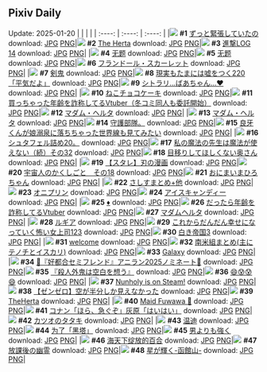 ## Pixiv Daily
Update: 2025-01-20
|      |      |      |
| :----: | :----: | :----: |
|![](https://pixiv.microyu.workers.dev/c/240x480/img-master/img/2025/01/18/19/33/58/126338307_p0_master1200.jpg) **#1** [ずっと緊張していたの](https://www.pixiv.net/artworks/126338307) download: [JPG](https://pixiv.microyu.workers.dev/img-original/img/2025/01/18/19/33/58/126338307_p0.jpg) [PNG](https://pixiv.microyu.workers.dev/img-original/img/2025/01/18/19/33/58/126338307_p0.png)|![](https://pixiv.microyu.workers.dev/c/240x480/img-master/img/2025/01/18/02/35/02/126317423_p0_master1200.jpg) **#2** [The Herta](https://www.pixiv.net/artworks/126317423) download: [JPG](https://pixiv.microyu.workers.dev/img-original/img/2025/01/18/02/35/02/126317423_p0.jpg) [PNG](https://pixiv.microyu.workers.dev/img-original/img/2025/01/18/02/35/02/126317423_p0.png)|![](https://pixiv.microyu.workers.dev/c/240x480/img-master/img/2025/01/19/10/25/52/126359047_p0_master1200.jpg) **#3** [進撃LOG 14](https://www.pixiv.net/artworks/126359047) download: [JPG](https://pixiv.microyu.workers.dev/img-original/img/2025/01/19/10/25/52/126359047_p0.jpg) [PNG](https://pixiv.microyu.workers.dev/img-original/img/2025/01/19/10/25/52/126359047_p0.png)|
|![](https://pixiv.microyu.workers.dev/c/240x480/img-master/img/2025/01/19/01/32/08/126351103_p0_master1200.jpg) **#4** [无题](https://www.pixiv.net/artworks/126351103) download: [JPG](https://pixiv.microyu.workers.dev/img-original/img/2025/01/19/01/32/08/126351103_p0.jpg) [PNG](https://pixiv.microyu.workers.dev/img-original/img/2025/01/19/01/32/08/126351103_p0.png)|![](https://pixiv.microyu.workers.dev/c/240x480/img-master/img/2025/01/19/01/28/23/126351012_p0_master1200.jpg) **#5** [无题](https://www.pixiv.net/artworks/126351012) download: [JPG](https://pixiv.microyu.workers.dev/img-original/img/2025/01/19/01/28/23/126351012_p0.jpg) [PNG](https://pixiv.microyu.workers.dev/img-original/img/2025/01/19/01/28/23/126351012_p0.png)|![](https://pixiv.microyu.workers.dev/c/240x480/img-master/img/2025/01/18/00/00/29/126314184_p0_master1200.jpg) **#6** [フランドール・スカーレット](https://www.pixiv.net/artworks/126314184) download: [JPG](https://pixiv.microyu.workers.dev/img-original/img/2025/01/18/00/00/29/126314184_p0.jpg) [PNG](https://pixiv.microyu.workers.dev/img-original/img/2025/01/18/00/00/29/126314184_p0.png)|
|![](https://pixiv.microyu.workers.dev/c/240x480/img-master/img/2025/01/19/00/00/09/126347809_p0_master1200.jpg) **#7** [剣鬼](https://www.pixiv.net/artworks/126347809) download: [JPG](https://pixiv.microyu.workers.dev/img-original/img/2025/01/19/00/00/09/126347809_p0.jpg) [PNG](https://pixiv.microyu.workers.dev/img-original/img/2025/01/19/00/00/09/126347809_p0.png)|![](https://pixiv.microyu.workers.dev/c/240x480/img-master/img/2025/01/19/18/00/08/126370064_p0_master1200.jpg) **#8** [現実もたまには嘘をつく220「平気だよ」](https://www.pixiv.net/artworks/126370064) download: [JPG](https://pixiv.microyu.workers.dev/img-original/img/2025/01/19/18/00/08/126370064_p0.jpg) [PNG](https://pixiv.microyu.workers.dev/img-original/img/2025/01/19/18/00/08/126370064_p0.png)|![](https://pixiv.microyu.workers.dev/c/240x480/img-master/img/2025/01/18/00/00/16/126314112_p0_master1200.jpg) **#9** [シトラリ…ばあちゃん…♥](https://www.pixiv.net/artworks/126314112) download: [JPG](https://pixiv.microyu.workers.dev/img-original/img/2025/01/18/00/00/16/126314112_p0.jpg) [PNG](https://pixiv.microyu.workers.dev/img-original/img/2025/01/18/00/00/16/126314112_p0.png)|
|![](https://pixiv.microyu.workers.dev/c/240x480/img-master/img/2025/01/19/20/30/04/126375496_p0_master1200.jpg) **#10** [ねこチョコケーキ](https://www.pixiv.net/artworks/126375496) download: [JPG](https://pixiv.microyu.workers.dev/img-original/img/2025/01/19/20/30/04/126375496_p0.jpg) [PNG](https://pixiv.microyu.workers.dev/img-original/img/2025/01/19/20/30/04/126375496_p0.png)|![](https://pixiv.microyu.workers.dev/c/240x480/img-master/img/2025/01/18/21/09/17/126341622_p0_master1200.jpg) **#11** [買っちゃった年齢を詐称してるVtuber（冬コミ同人も委託開始）](https://www.pixiv.net/artworks/126341622) download: [JPG](https://pixiv.microyu.workers.dev/img-original/img/2025/01/18/21/09/17/126341622_p0.jpg) [PNG](https://pixiv.microyu.workers.dev/img-original/img/2025/01/18/21/09/17/126341622_p0.png)|![](https://pixiv.microyu.workers.dev/c/240x480/img-master/img/2025/01/18/16/25/27/126332903_p0_master1200.jpg) **#12** [マダム・ヘルタ](https://www.pixiv.net/artworks/126332903) download: [JPG](https://pixiv.microyu.workers.dev/img-original/img/2025/01/18/16/25/27/126332903_p0.jpg) [PNG](https://pixiv.microyu.workers.dev/img-original/img/2025/01/18/16/25/27/126332903_p0.png)|
|![](https://pixiv.microyu.workers.dev/c/240x480/img-master/img/2025/01/18/00/00/06/126314051_p0_master1200.jpg) **#13** [マダム・ヘルタ](https://www.pixiv.net/artworks/126314051) download: [JPG](https://pixiv.microyu.workers.dev/img-original/img/2025/01/18/00/00/06/126314051_p0.jpg) [PNG](https://pixiv.microyu.workers.dev/img-original/img/2025/01/18/00/00/06/126314051_p0.png)|![](https://pixiv.microyu.workers.dev/c/240x480/img-master/img/2025/01/18/06/14/33/126321520_p0_master1200.jpg) **#14** [守護部隊。](https://www.pixiv.net/artworks/126321520) download: [JPG](https://pixiv.microyu.workers.dev/img-original/img/2025/01/18/06/14/33/126321520_p0.jpg) [PNG](https://pixiv.microyu.workers.dev/img-original/img/2025/01/18/06/14/33/126321520_p0.png)|![](https://pixiv.microyu.workers.dev/c/240x480/img-master/img/2025/01/18/00/00/11/126314087_p0_master1200.jpg) **#15** [良牙くんが娘溺泉に落ちちゃった世界線も見てみたい](https://www.pixiv.net/artworks/126314087) download: [JPG](https://pixiv.microyu.workers.dev/img-original/img/2025/01/18/00/00/11/126314087_p0.jpg) [PNG](https://pixiv.microyu.workers.dev/img-original/img/2025/01/18/00/00/11/126314087_p0.png)|
|![](https://pixiv.microyu.workers.dev/c/240x480/img-master/img/2025/01/18/23/07/20/126345932_p0_master1200.jpg) **#16** [シュタフェル詰め20。](https://www.pixiv.net/artworks/126345932) download: [JPG](https://pixiv.microyu.workers.dev/img-original/img/2025/01/18/23/07/20/126345932_p0.jpg) [PNG](https://pixiv.microyu.workers.dev/img-original/img/2025/01/18/23/07/20/126345932_p0.png)|![](https://pixiv.microyu.workers.dev/c/240x480/img-master/img/2025/01/18/00/01/09/126314318_p0_master1200.jpg) **#17** [私の魔法の先生は魔法が使えない（続）その32](https://www.pixiv.net/artworks/126314318) download: [JPG](https://pixiv.microyu.workers.dev/img-original/img/2025/01/18/00/01/09/126314318_p0.jpg) [PNG](https://pixiv.microyu.workers.dev/img-original/img/2025/01/18/00/01/09/126314318_p0.png)|![](https://pixiv.microyu.workers.dev/c/240x480/img-master/img/2025/01/18/00/05/01/126314692_p0_master1200.jpg) **#18** [目移りしてほしくない奥さん](https://www.pixiv.net/artworks/126314692) download: [JPG](https://pixiv.microyu.workers.dev/img-original/img/2025/01/18/00/05/01/126314692_p0.jpg) [PNG](https://pixiv.microyu.workers.dev/img-original/img/2025/01/18/00/05/01/126314692_p0.png)|
|![](https://pixiv.microyu.workers.dev/c/240x480/img-master/img/2025/01/19/21/17/05/126377479_p0_master1200.jpg) **#19** [【スタレ】刃の漫画](https://www.pixiv.net/artworks/126377479) download: [JPG](https://pixiv.microyu.workers.dev/img-original/img/2025/01/19/21/17/05/126377479_p0.jpg) [PNG](https://pixiv.microyu.workers.dev/img-original/img/2025/01/19/21/17/05/126377479_p0.png)|![](https://pixiv.microyu.workers.dev/c/240x480/img-master/img/2025/01/18/02/47/05/126318837_p0_master1200.jpg) **#20** [宇宙人のかくしごと　その18](https://www.pixiv.net/artworks/126318837) download: [JPG](https://pixiv.microyu.workers.dev/img-original/img/2025/01/18/02/47/05/126318837_p0.jpg) [PNG](https://pixiv.microyu.workers.dev/img-original/img/2025/01/18/02/47/05/126318837_p0.png)|![](https://pixiv.microyu.workers.dev/c/240x480/img-master/img/2025/01/19/00/05/06/126348406_p0_master1200.jpg) **#21** [おにまいまひろちゃん](https://www.pixiv.net/artworks/126348406) download: [JPG](https://pixiv.microyu.workers.dev/img-original/img/2025/01/19/00/05/06/126348406_p0.jpg) [PNG](https://pixiv.microyu.workers.dev/img-original/img/2025/01/19/00/05/06/126348406_p0.png)|
|![](https://pixiv.microyu.workers.dev/c/240x480/img-master/img/2025/01/19/23/36/47/126383201_p0_master1200.jpg) **#22** [さしすまとめ+他](https://www.pixiv.net/artworks/126383201) download: [JPG](https://pixiv.microyu.workers.dev/img-original/img/2025/01/19/23/36/47/126383201_p0.jpg) [PNG](https://pixiv.microyu.workers.dev/img-original/img/2025/01/19/23/36/47/126383201_p0.png)|![](https://pixiv.microyu.workers.dev/c/240x480/img-master/img/2025/01/19/09/28/45/126318622_p0_master1200.jpg) **#23** [オニプリン](https://www.pixiv.net/artworks/126318622) download: [JPG](https://pixiv.microyu.workers.dev/img-original/img/2025/01/19/09/28/45/126318622_p0.jpg) [PNG](https://pixiv.microyu.workers.dev/img-original/img/2025/01/19/09/28/45/126318622_p0.png)|![](https://pixiv.microyu.workers.dev/c/240x480/img-master/img/2025/01/19/02/05/20/126351942_p0_master1200.jpg) **#24** [アイスキャンディー](https://www.pixiv.net/artworks/126351942) download: [JPG](https://pixiv.microyu.workers.dev/img-original/img/2025/01/19/02/05/20/126351942_p0.jpg) [PNG](https://pixiv.microyu.workers.dev/img-original/img/2025/01/19/02/05/20/126351942_p0.png)|
|![](https://pixiv.microyu.workers.dev/c/240x480/img-master/img/2025/01/19/00/01/05/126348049_p0_master1200.jpg) **#25** [♦️](https://www.pixiv.net/artworks/126348049) download: [JPG](https://pixiv.microyu.workers.dev/img-original/img/2025/01/19/00/01/05/126348049_p0.jpg) [PNG](https://pixiv.microyu.workers.dev/img-original/img/2025/01/19/00/01/05/126348049_p0.png)|![](https://pixiv.microyu.workers.dev/c/240x480/img-master/img/2025/01/19/21/07/26/126377087_p0_master1200.jpg) **#26** [だったら年齢を詐称してるVtuber](https://www.pixiv.net/artworks/126377087) download: [JPG](https://pixiv.microyu.workers.dev/img-original/img/2025/01/19/21/07/26/126377087_p0.jpg) [PNG](https://pixiv.microyu.workers.dev/img-original/img/2025/01/19/21/07/26/126377087_p0.png)|![](https://pixiv.microyu.workers.dev/c/240x480/img-master/img/2025/01/18/00/32/26/126315732_p0_master1200.jpg) **#27** [マダムヘルタ](https://www.pixiv.net/artworks/126315732) download: [JPG](https://pixiv.microyu.workers.dev/img-original/img/2025/01/18/00/32/26/126315732_p0.jpg) [PNG](https://pixiv.microyu.workers.dev/img-original/img/2025/01/18/00/32/26/126315732_p0.png)|
|![](https://pixiv.microyu.workers.dev/c/240x480/img-master/img/2025/01/19/00/45/45/126338333_p0_master1200.jpg) **#28** [ルギア](https://www.pixiv.net/artworks/126338333) download: [JPG](https://pixiv.microyu.workers.dev/img-original/img/2025/01/19/00/45/45/126338333_p0.jpg) [PNG](https://pixiv.microyu.workers.dev/img-original/img/2025/01/19/00/45/45/126338333_p0.png)|![](https://pixiv.microyu.workers.dev/c/240x480/img-master/img/2025/01/18/17/05/37/126333947_p0_master1200.jpg) **#29** [これからだんだん幸せになっていく怖い女上司123](https://www.pixiv.net/artworks/126333947) download: [JPG](https://pixiv.microyu.workers.dev/img-original/img/2025/01/18/17/05/37/126333947_p0.jpg) [PNG](https://pixiv.microyu.workers.dev/img-original/img/2025/01/18/17/05/37/126333947_p0.png)|![](https://pixiv.microyu.workers.dev/c/240x480/img-master/img/2025/01/19/20/00/16/126374299_p0_master1200.jpg) **#30** [白き帝国3](https://www.pixiv.net/artworks/126374299) download: [JPG](https://pixiv.microyu.workers.dev/img-original/img/2025/01/19/20/00/16/126374299_p0.jpg) [PNG](https://pixiv.microyu.workers.dev/img-original/img/2025/01/19/20/00/16/126374299_p0.png)|
|![](https://pixiv.microyu.workers.dev/c/240x480/img-master/img/2025/01/19/17/35/01/126369280_p0_master1200.jpg) **#31** [welcome](https://www.pixiv.net/artworks/126369280) download: [JPG](https://pixiv.microyu.workers.dev/img-original/img/2025/01/19/17/35/01/126369280_p0.jpg) [PNG](https://pixiv.microyu.workers.dev/img-original/img/2025/01/19/17/35/01/126369280_p0.png)|![](https://pixiv.microyu.workers.dev/c/240x480/img-master/img/2025/01/18/15/41/43/126331794_p0_master1200.jpg) **#32** [南米組まとめ(主にテノチとイスカリ)](https://www.pixiv.net/artworks/126331794) download: [JPG](https://pixiv.microyu.workers.dev/img-original/img/2025/01/18/15/41/43/126331794_p0.jpg) [PNG](https://pixiv.microyu.workers.dev/img-original/img/2025/01/18/15/41/43/126331794_p0.png)|![](https://pixiv.microyu.workers.dev/c/240x480/img-master/img/2025/01/19/00/00/29/126347921_p0_master1200.jpg) **#33** [Galaxy](https://www.pixiv.net/artworks/126347921) download: [JPG](https://pixiv.microyu.workers.dev/img-original/img/2025/01/19/00/00/29/126347921_p0.jpg) [PNG](https://pixiv.microyu.workers.dev/img-original/img/2025/01/19/00/00/29/126347921_p0.png)|
|![](https://pixiv.microyu.workers.dev/c/240x480/img-master/img/2025/01/19/00/06/09/126348469_p0_master1200.jpg) **#34** [💜『好都合セミフレンド』アニラン2025ノミネート💜](https://www.pixiv.net/artworks/126348469) download: [JPG](https://pixiv.microyu.workers.dev/img-original/img/2025/01/19/00/06/09/126348469_p0.jpg) [PNG](https://pixiv.microyu.workers.dev/img-original/img/2025/01/19/00/06/09/126348469_p0.png)|![](https://pixiv.microyu.workers.dev/c/240x480/img-master/img/2025/01/19/12/04/36/126361148_p0_master1200.jpg) **#35** [『殺人外鬼は空白を想う』](https://www.pixiv.net/artworks/126361148) download: [JPG](https://pixiv.microyu.workers.dev/img-original/img/2025/01/19/12/04/36/126361148_p0.jpg) [PNG](https://pixiv.microyu.workers.dev/img-original/img/2025/01/19/12/04/36/126361148_p0.png)|![](https://pixiv.microyu.workers.dev/c/240x480/img-master/img/2025/01/18/12/13/12/126327454_p0_master1200.jpg) **#36** [😄😰😰😄](https://www.pixiv.net/artworks/126327454) download: [JPG](https://pixiv.microyu.workers.dev/img-original/img/2025/01/18/12/13/12/126327454_p0.jpg) [PNG](https://pixiv.microyu.workers.dev/img-original/img/2025/01/18/12/13/12/126327454_p0.png)|
|![](https://pixiv.microyu.workers.dev/c/240x480/img-master/img/2025/01/18/00/00/34/126314215_p0_master1200.jpg) **#37** [Nunholy is on Steam!](https://www.pixiv.net/artworks/126314215) download: [JPG](https://pixiv.microyu.workers.dev/img-original/img/2025/01/18/00/00/34/126314215_p0.jpg) [PNG](https://pixiv.microyu.workers.dev/img-original/img/2025/01/18/00/00/34/126314215_p0.png)|![](https://pixiv.microyu.workers.dev/c/240x480/img-master/img/2025/01/18/18/53/34/126336984_p0_master1200.jpg) **#38** [【ゼンゼロ】空が半分しか見えなかった](https://www.pixiv.net/artworks/126336984) download: [JPG](https://pixiv.microyu.workers.dev/img-original/img/2025/01/18/18/53/34/126336984_p0.jpg) [PNG](https://pixiv.microyu.workers.dev/img-original/img/2025/01/18/18/53/34/126336984_p0.png)|![](https://pixiv.microyu.workers.dev/c/240x480/img-master/img/2025/01/18/20/09/51/126339502_p0_master1200.jpg) **#39** [TheHerta](https://www.pixiv.net/artworks/126339502) download: [JPG](https://pixiv.microyu.workers.dev/img-original/img/2025/01/18/20/09/51/126339502_p0.jpg) [PNG](https://pixiv.microyu.workers.dev/img-original/img/2025/01/18/20/09/51/126339502_p0.png)|
|![](https://pixiv.microyu.workers.dev/c/240x480/img-master/img/2025/01/18/07/11/04/126322184_p0_master1200.jpg) **#40** [Maid Fuwawa 💙](https://www.pixiv.net/artworks/126322184) download: [JPG](https://pixiv.microyu.workers.dev/img-original/img/2025/01/18/07/11/04/126322184_p0.jpg) [PNG](https://pixiv.microyu.workers.dev/img-original/img/2025/01/18/07/11/04/126322184_p0.png)|![](https://pixiv.microyu.workers.dev/c/240x480/img-master/img/2025/01/18/17/29/22/126334531_p0_master1200.jpg) **#41** [コナン「ほら、急ぐぞ」灰原「はいはい」](https://www.pixiv.net/artworks/126334531) download: [JPG](https://pixiv.microyu.workers.dev/img-original/img/2025/01/18/17/29/22/126334531_p0.jpg) [PNG](https://pixiv.microyu.workers.dev/img-original/img/2025/01/18/17/29/22/126334531_p0.png)|![](https://pixiv.microyu.workers.dev/c/240x480/img-master/img/2025/01/18/22/30/09/126344535_p0_master1200.jpg) **#42** [カツオのタタキ](https://www.pixiv.net/artworks/126344535) download: [JPG](https://pixiv.microyu.workers.dev/img-original/img/2025/01/18/22/30/09/126344535_p0.jpg) [PNG](https://pixiv.microyu.workers.dev/img-original/img/2025/01/18/22/30/09/126344535_p0.png)|
|![](https://pixiv.microyu.workers.dev/c/240x480/img-master/img/2025/01/18/14/23/41/126330074_p0_master1200.jpg) **#43** [温迪](https://www.pixiv.net/artworks/126330074) download: [JPG](https://pixiv.microyu.workers.dev/img-original/img/2025/01/18/14/23/41/126330074_p0.jpg) [PNG](https://pixiv.microyu.workers.dev/img-original/img/2025/01/18/14/23/41/126330074_p0.png)|![](https://pixiv.microyu.workers.dev/c/240x480/img-master/img/2025/01/18/02/32/02/126318568_p0_master1200.jpg) **#44** [为了「黑塔」](https://www.pixiv.net/artworks/126318568) download: [JPG](https://pixiv.microyu.workers.dev/img-original/img/2025/01/18/02/32/02/126318568_p0.jpg) [PNG](https://pixiv.microyu.workers.dev/img-original/img/2025/01/18/02/32/02/126318568_p0.png)|![](https://pixiv.microyu.workers.dev/c/240x480/img-master/img/2025/01/19/00/29/11/126349290_p0_master1200.jpg) **#45** [男よりも強く](https://www.pixiv.net/artworks/126349290) download: [JPG](https://pixiv.microyu.workers.dev/img-original/img/2025/01/19/00/29/11/126349290_p0.jpg) [PNG](https://pixiv.microyu.workers.dev/img-original/img/2025/01/19/00/29/11/126349290_p0.png)|
|![](https://pixiv.microyu.workers.dev/c/240x480/img-master/img/2025/01/18/21/46/27/126342922_p0_master1200.jpg) **#46** [海天下绽放的百合](https://www.pixiv.net/artworks/126342922) download: [JPG](https://pixiv.microyu.workers.dev/img-original/img/2025/01/18/21/46/27/126342922_p0.jpg) [PNG](https://pixiv.microyu.workers.dev/img-original/img/2025/01/18/21/46/27/126342922_p0.png)|![](https://pixiv.microyu.workers.dev/c/240x480/img-master/img/2025/01/19/10/08/59/126358748_p0_master1200.jpg) **#47** [放課後の幽霊](https://www.pixiv.net/artworks/126358748) download: [JPG](https://pixiv.microyu.workers.dev/img-original/img/2025/01/19/10/08/59/126358748_p0.jpg) [PNG](https://pixiv.microyu.workers.dev/img-original/img/2025/01/19/10/08/59/126358748_p0.png)|![](https://pixiv.microyu.workers.dev/c/240x480/img-master/img/2025/01/18/12/45/06/126328120_p0_master1200.jpg) **#48** [星が輝く-函館山-](https://www.pixiv.net/artworks/126328120) download: [JPG](https://pixiv.microyu.workers.dev/img-original/img/2025/01/18/12/45/06/126328120_p0.jpg) [PNG](https://pixiv.microyu.workers.dev/img-original/img/2025/01/18/12/45/06/126328120_p0.png)|
